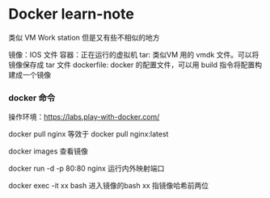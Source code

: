 
# Docker learn-note

类似 VM Work station 但是又有些不相似的地方

镜像：IOS 文件
容器：正在运行的虚拟机
tar: 类似VM 用的 vmdk 文件。可以将镜像保存成 tar 文件
dockerfile: docker 的配置文件，可以用 build 指令将配置构建成一个镜像

### docker 命令

操作环境：https://labs.play-with-docker.com/


docker pull nginx 
等效于
docker pull nginx:latest

docker images 查看镜像

docker run -d -p 80:80 nginx 运行内外映射端口

docker exec -it xx bash 进入镜像的bash 
xx 指镜像哈希前两位  